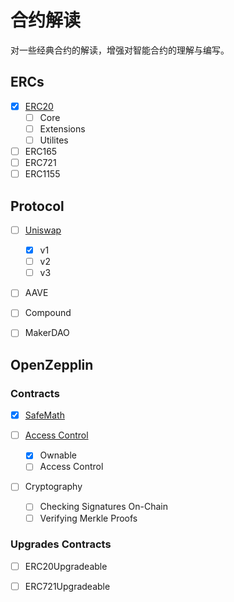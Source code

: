 # 合约解读

对一些经典合约的解读，增强对智能合约的理解与编写。

## ERCs

- [x] [ERC20](https://github.com/Confucian-e/SolidityContract-Interpretation/tree/main/ERC20)
  - [ ] Core
  - [ ] Extensions
  - [ ] Utilites

- [ ] ERC165
- [ ] ERC721
- [ ] ERC1155

## Protocol

- [ ] [Uniswap](https://github.com/Confucian-e/SolidityContract-Interpretation/tree/main/Uniswap)
  - [x] v1
  - [ ] v2
  - [ ] v3

- [ ] AAVE
  
- [ ] Compound
- [ ] MakerDAO

## OpenZepplin

### Contracts

- [x] [SafeMath](https://github.com/Confucian-e/SolidityContract-Interpretation/tree/main/SafeMath)

- [ ] [Access Control](https://github.com/Confucian-e/SolidityContract-Interpretation/tree/main/Access-Control)
  - [x] Ownable
  - [ ] Access Control
- [ ] Cryptography
  - [ ] Checking Signatures On-Chain
  - [ ] Verifying Merkle Proofs

### Upgrades Contracts

- [ ] ERC20Upgradeable
- [ ] ERC721Upgradeable

